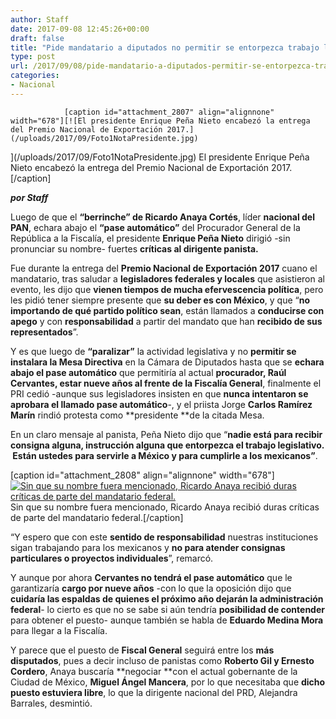 ```yaml
---
author: Staff
date: 2017-09-08 12:45:26+00:00
draft: false
title: "Pide mandatario a diputados no permitir se entorpezca trabajo legislativo"
type: post
url: /2017/09/08/pide-mandatario-a-diputados-permitir-se-entorpezca-trabajo-legislativo/
categories:
- Nacional
---
```



				[caption id="attachment_2807" align="alignnone" width="678"][![El presidente Enrique Peña Nieto encabezó la entrega del Premio Nacional de Exportación 2017.](/uploads/2017/09/Foto1NotaPresidente.jpg)
](/uploads/2017/09/Foto1NotaPresidente.jpg) El presidente Enrique Peña Nieto encabezó la entrega del Premio Nacional de Exportación 2017.[/caption]

_**por Staff**_

Luego de que el **“berrinche” de Ricardo Anaya Cortés**, líder **nacional del PAN**, echara abajo el **“pase automático”** del Procurador General de la República a la Fiscalía, el presidente **Enrique Peña Nieto** dirigió -sin pronunciar su nombre- fuertes **críticas al dirigente panista.**

Fue durante la entrega del **Premio Nacional de Exportación 2017** cuano el mandatario, tras saludar a **legisladores federales y locales** que asistieron al evento, les dijo que **vienen tiempos de mucha efervescencia política**, pero les pidió tener siempre presente que **su deber es con México**, y que “**no importando de qué partido político sean**, están llamados a **conducirse con apego** y con **responsabilidad** a partir del mandato que han **recibido de sus representados**”.

Y es que luego de **“paralizar”** la actividad legislativa y no **permitir se instalara la Mesa Directiva** en la Cámara de Diputados hasta que se **echara abajo el pase automático** que permitiría al actual **procurador, Raúl Cervantes, estar nueve años al frente de la Fiscalía General**, finalmente el PRI cedió -aunque sus legisladores insisten en que **nunca intentaron se aprobara el llamado pase automático**-, y el priista Jorge **Carlos Ramírez Marín** rindió protesta como **presidente **de la citada Mesa.

En un claro mensaje al panista, Peña Nieto dijo que “**nadie está para recibir consigna alguna, instrucción alguna que entorpezca el trabajo legislativo.  Están ustedes para servirle a México y para cumplirle a los mexicanos”**.

[caption id="attachment_2808" align="alignnone" width="678"][![Sin que su nombre fuera mencionado, Ricardo Anaya recibió duras críticas de parte del mandatario federal.](/uploads/2017/09/Foto2NotaPresidente.jpg)
](/uploads/2017/09/Foto2NotaPresidente.jpg) Sin que su nombre fuera mencionado, Ricardo Anaya recibió duras críticas de parte del mandatario federal.[/caption]

“Y espero que con este **sentido de responsabilidad** nuestras instituciones sigan trabajando para los mexicanos y **no para atender consignas particulares o proyectos individuales**”, remarcó.

Y aunque por ahora **Cervantes no tendrá el pase automático** que le garantizaría **cargo por nueve años** -con lo que la oposición dijo que **cuidaría las espaldas de quienes el próximo año dejarán la administración federal**- lo cierto es que no se sabe si aún tendría **posibilidad de contender** para obtener el puesto- aunque también se habla de **Eduardo Medina Mora** para llegar a la Fiscalía.

Y parece que el puesto de **Fiscal General** seguirá entre los **más disputados**, pues a decir incluso de panistas como **Roberto Gil y Ernesto Cordero**, Anaya buscaría **negociar **con el actual gobernante de la Ciudad de México, **Miguel Ángel Mancera**, por lo que necesitaba que **dicho puesto estuviera libre**, lo que la dirigente nacional del PRD, Alejandra Barrales, desmintió.		
